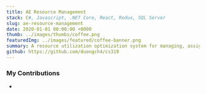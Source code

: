 ```yaml
---
title: AE Resource Management
stack: C#, Javascript, .NET Core, React, Redux, SQL Server
slug: ae-resource-management
date: 2020-01-01 00:00:00 +0000
thumb: ../images/thumbs/coffee.png
featuredImg: ../images/featured/coffee-banner.png
summary: A resource utilization optimization system for managing, assigning, and forecasting the workload of skilled personnel
github: https://github.com/duongch4/cs319
---
```




### My Contributions
* 
